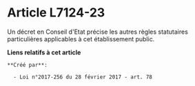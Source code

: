 # Article L7124-23

Un décret en Conseil d'Etat précise les autres règles statutaires particulières applicables à cet établissement public.

**Liens relatifs à cet article**

	**Créé par**:

	  - Loi n°2017-256 du 28 février 2017 - art. 78
